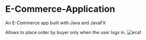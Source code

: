# E-Commerce-Application
An E-Commerce app built with Java and JavaFX

Allows to place order by buyer only when the user logs in.
![eca1](https://user-images.githubusercontent.com/119573539/209804881-6d648269-1852-4f48-bb6d-ee0bbf8a6907.png)

